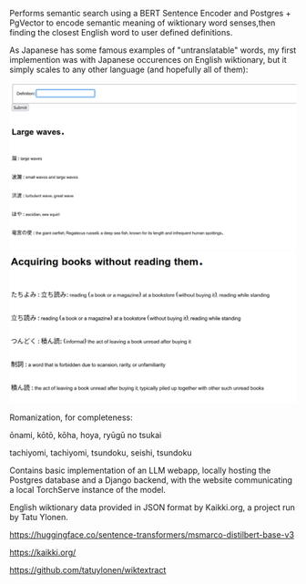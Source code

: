 Performs semantic search using a BERT Sentence Encoder and Postgres + PgVector to encode semantic meaning of wiktionary word senses,then finding the closest English word to user defined definitions.

As Japanese has some famous examples of "untranslatable" words, my first implemention was with Japanese occurences on English wiktionary, but it simply scales to any other language (and hopefully all of them):

<img src="Screenshot_2025-03-12_20-53-46.png" width="1000">

<img src="Screenshot_2025-03-12_20-54-09.png" width="1000">

Romanization, for completeness:

ōnami, kōtō, kōha, hoya, ryūgū no tsukai

tachiyomi, tachiyomi, tsundoku, seishi, tsundoku

Contains basic implementation of an LLM webapp, locally hosting the Postgres database and a Django backend, with the website communicating a local TorchServe instance of the model. 

English wiktionary data provided in JSON format by Kaikki.org, a project run by Tatu Ylonen.

https://huggingface.co/sentence-transformers/msmarco-distilbert-base-v3 

https://kaikki.org/ 

https://github.com/tatuylonen/wiktextract 
